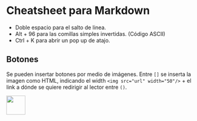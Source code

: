 # Cheatsheet para Markdown

- Doble espacio para el salto de linea.
- Alt + 96 para las comillas simples invertidas. (Código ASCII)
- Ctrl + K para abrir un pop up de atajo.

## Botones
Se pueden insertar botones por medio de imágenes. Entre `[]` se inserta la imagen como HTML, indicando el width `<img src="url" width="50"/>` + el link a dónde se quiere redirigir al lector entre `()`.

[<img src="https://user-images.githubusercontent.com/106758379/223557769-7b04b758-20e9-48f3-9451-d02f35cd3b58.png" width="50"/>](https://github.com/user/repository/subscription)
